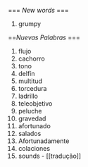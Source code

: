 === *New words* ===

1. grumpy

==*Nuevas Palabras* ===

1. flujo
2. cachorro
3. tono
4. delfín
5. multitud
6. torcedura
7. ladrillo
8. teleobjetivo
9. peluche
10. gravedad
11. afortunado
12. salados
13. Afortunadamente
14. colaciones
15. sounds - [[tradução]]
